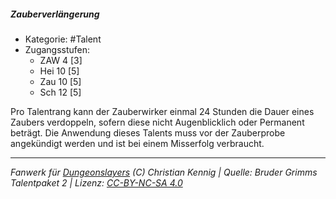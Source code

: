 <!---
Dies ist ein Fanwerk für DUNGEONSLAYERS (C) von Christian Kennig

Quellen:      [Bruder Grimms Talentpaket 2](https://www.f-space.de/ds4/downloads.html)
              [Talentbeschreibungen](https://www.f-space.de/ds4/tools-talentcards.html)
License:      [CC-BY-NC-SA 4.0](https://creativecommons.org/licenses/by-nc-sa/4.0/deed.de)
Richtlinien:  [Fanwerkrichtlinien](https://www.dungeonslayers.net/fanwerk-richtlinien/)
Autor:        Zauberlehrling
-->

##### Zauberverlängerung

- Kategorie: #Talent
- Zugangsstufen:
  - ZAW 4 [3]
  - Hei 10 [5]
  - Zau 10 [5]
  - Sch 12 [5]

Pro Talentrang kann der Zauberwirker einmal 24 Stunden die Dauer eines Zaubers verdoppeln, sofern diese nicht Augenblicklich oder Permanent beträgt. Die Anwendung dieses Talents muss vor der Zauberprobe angekündigt werden und ist bei einem Misserfolg verbraucht.

---

_Fanwerk für [Dungeonslayers](https://www.dungeonslayers.net/) (C) Christian Kennig | Quelle: Bruder Grimms Talentpaket 2 | Lizenz: [CC-BY-NC-SA 4.0](https://creativecommons.org/licenses/by-nc-sa/4.0/deed.de)_
